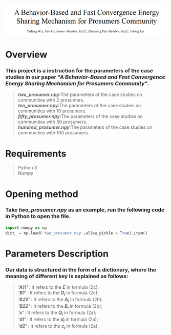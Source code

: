 <div align="center">
  <img src = "title.png"/>
</div>  

# Overview  
### This project is a instruction for the parameters of the case studies in our paper  _**"A Behavior-Based and Fast Convergence Energy Sharing Mechanism for Prosumers Community"**_.  
> _**two_prosumer.npy**_:The parameters of the case studies on communities with 2 prosumers.  
> _**ten_prosumer.npy**_:The parameters of the case studies on communities with 10 prosumers.  
> _**fifty_prosumer.npy**_:The parameters of the case studies on communities with 50 prosumers.  
> _**hundred_prosumer.npy**_:The parameters of the case studies on communities with 100 prosumers.
# Requirements
>Python 3  
>Numpy  
# Opening method
### Take _**two_prosumer.npy**_ as an example, run the following code in Python to open the file.  
```Python
import numpy as np
dict_ = np.load('two_prosumer.npy',allow_pickle = True).item()
```
# Parameters Description
### Our data is structured in the form of a dictionary, where the meaning of different key is explained as follows:  

>_**'A11'**_ : It refers to the _**E**_ in formula (2c);  
>_**'B1'**_ : It refers to the _**D<sub>i</sub>**_ in formula (2c);  
>_**'A22'**_ : It refers to the _**A<sub>i</sub>**_ in formula (2b);  
>_**'B22'**_ : It refers to the _**B<sub>i</sub>**_ in formula (2b);  
>_**'c'**_ : It refers to the _**Q<sub>i</sub>**_ in formula (2a);  
>_**'d1'**_ : It refers to the _**d<sub>i</sub>**_ in formula (2a);   
>_**'d2'**_ : It refers to the _**c<sub>i</sub>**_ in formula (2a);
